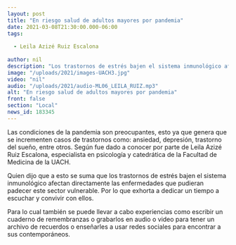 ```yaml
---
layout: post
title: "En riesgo salud de adultos mayores por pandemia"
date: 2021-03-08T21:30:00.000-06:00
tags:
  
  - Leila Azizé Ruiz Escalona
  
author: nil
description: "Los trastornos de estrés bajen el sistema inmunológico afectan directamente  las enfermedades que pudieran padecer."
image: "/uploads/2021/images-UACH3.jpg"
video: "nil"
audio: "/uploads/2021/audio-ML06_LEILA_RUIZ.mp3"
alt: "En riesgo salud de adultos mayores por pandemia"
front: false
section: "Local"
news_id: 183345
---
```


Las condiciones de la pandemia son preocupantes, esto ya que genera que se incrementen casos de trastornos como: ansiedad, depresión, trastorno del sueño, entre otros. Según fue dado a conocer por parte de Leila Azizé Ruiz Escalona, especialista en psicología y catedrática de la Facultad de Medicina de la UACH.

Quien dijo que a esto se suma que los trastornos de estrés bajen el sistema inmunológico afectan directamente  las enfermedades que pudieran padecer este sector vulnerable. Por lo que exhorta a dedicar un tiempo a escuchar y convivir con ellos.

Para lo cual también se puede llevar a cabo experiencias como escribir un cuaderno de remembranzas o grabarlos en audio o video para tener un archivo de recuerdos o enseñarles a usar redes sociales para encontrar a sus contemporáneos.